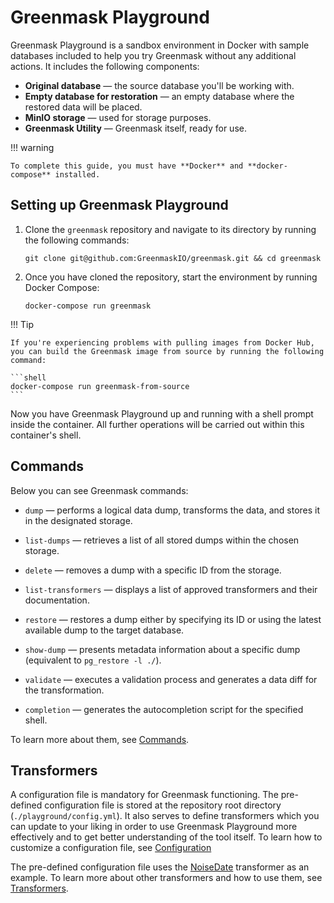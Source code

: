 # Greenmask Playground

Greenmask Playground is a sandbox environment in Docker with sample databases included to help you try Greenmask without any additional actions. It includes the following components:

* **Original database** — the source database you'll be working with.
* **Empty database for restoration** — an empty database where the restored data will be placed.
* **MinIO storage** — used for storage purposes.
* **Greenmask Utility** — Greenmask itself, ready for use.

!!! warning

    To complete this guide, you must have **Docker** and **docker-compose** installed.

## Setting up Greenmask Playground

1. Clone the `greenmask` repository and navigate to its directory by running the following commands:

    ```shell
    git clone git@github.com:GreenmaskIO/greenmask.git && cd greenmask
    ```

2. Once you have cloned the repository, start the environment by running Docker Compose:

    ```shell
    docker-compose run greenmask
    ```
!!! Tip

    If you're experiencing problems with pulling images from Docker Hub, you can build the Greenmask image from source by running the following command:

    ```shell
    docker-compose run greenmask-from-source
    ```

Now you have Greenmask Playground up and running with a shell prompt inside the container. All further operations will be carried out within this container's shell.

## Commands

Below you can see Greenmask commands:

* `dump` — performs a logical data dump, transforms the data, and stores it in the designated storage.

* `list-dumps` — retrieves a list of all stored dumps within the chosen storage.

* `delete` — removes a dump with a specific ID from the storage.

* `list-transformers` — displays a list of approved transformers and their documentation.

* `restore` — restores a dump either by specifying its ID or using the latest available dump to the target database.

* `show-dump` — presents metadata information about a specific dump (equivalent to `pg_restore -l ./`).

* `validate` — executes a validation process and generates a data diff for the transformation.

* `completion` — generates the autocompletion script for the specified shell.

To learn more about them, see [Commands](commands.md).

## Transformers

A configuration file is mandatory for Greenmask functioning. The pre-defined configuration file is stored at the repository root directory (`./playground/config.yml`). It also serves to define transformers which you can update to your liking in order to use Greenmask Playground more effectively and to get better understanding of the tool itself. To learn how to customize a configuration file, see [Configuration](configuration.md)

The pre-defined configuration file uses the [NoiseDate](built_in_transformers/standard_transformers/noise_date.md) transformer as an example. To learn more about other transformers and how to use them, see [Transformers](built_in_transformers/index.md).
